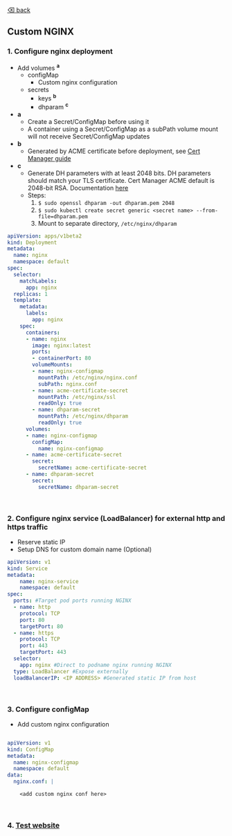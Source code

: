 [⌫ back](../KUBERNETES.md)

## Custom NGINX
### 1. Configure nginx deployment

- Add volumes <sup>**a**</sup>
    - configMap
        - Custom nginx configuration
    - secrets
        - keys <sup>**b**</sup>
        - dhparam <sup>**c**</sup>
- **a**
  - Create a Secret/ConfigMap before using it
  - A container using a Secret/ConfigMap as a subPath volume mount will not receive Secret/ConfigMap updates
- **b**
  - Generated by ACME certificate before deployment, see [Cert Manager guide](CERT-MANAGER.md)
- **c**
  - Generate DH parameters with at least 2048 bits. DH parameters should match your TLS certificate. Cert Manager ACME default is 2048-bit RSA. Documentation [here](http://docs.cert-manager.io/en/master/reference/api-docs/index.html#-strong-cert-manager-strong-)
  - Steps:
    1. `$ sudo openssl dhparam -out dhparam.pem 2048`
    2. `$ sudo kubectl create secret generic <secret name> --from-file=dhparam.pem`
    3. Mount to separate directory, `/etc/nginx/dhparam`

```yaml
apiVersion: apps/v1beta2
kind: Deployment
metadata:
  name: nginx
  namespace: default
spec:
  selector:
    matchLabels:
      app: nginx
  replicas: 1
  template:
    metadata:
      labels:
        app: nginx
    spec:
      containers:
      - name: nginx
        image: nginx:latest
        ports:
        - containerPort: 80
        volumeMounts:
        - name: nginx-configmap
          mountPath: /etc/nginx/nginx.conf
          subPath: nginx.conf
        - name: acme-certificate-secret
          mountPath: /etc/nginx/ssl
          readOnly: true
        - name: dhparam-secret
          mountPath: /etc/nginx/dhparam
          readOnly: true
      volumes:
      - name: nginx-configmap
        configMap:
          name: nginx-configmap
      - name: acme-certificate-secret
        secret:
          secretName: acme-certificate-secret
      - name: dhparam-secret
        secret:
          secretName: dhparam-secret
```

</br>

### 2. Configure nginx service (LoadBalancer) for external http and https traffic

 - Reserve static IP
 - Setup DNS for custom domain name (Optional)

```yaml
apiVersion: v1
kind: Service
metadata:
    name: nginx-service
    namespace: default
spec:
  ports: #Target pod ports running NGINX
  - name: http
    protocol: TCP
    port: 80
    targetPort: 80
  - name: https
    protocol: TCP
    port: 443
    targetPort: 443
  selector:
    app: nginx #Direct to podname nginx running NGINX
  type: LoadBalancer #Expose externally
  loadBalancerIP: <IP ADDRESS> #Generated static IP from host
```

</br>

### 3. Configure configMap

  - Add custom nginx configuration

```yaml

apiVersion: v1
kind: ConfigMap
metadata:
  name: nginx-configmap
  namespace: default
data:
  nginx.conf: |

    <add custom nginx conf here>

```

</br>

### 4. [Test website](https://securityheaders.com)